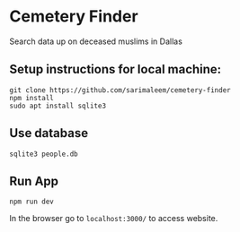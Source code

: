 # Cemetery Finder
Search data up on deceased muslims in Dallas

## Setup instructions for local machine:

    git clone https://github.com/sarimaleem/cemetery-finder
    npm install
    sudo apt install sqlite3

## Use database

    sqlite3 people.db

## Run App

    npm run dev

In the browser go to `localhost:3000/` to access website.
